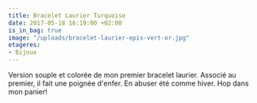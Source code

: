 ```yaml
---
title: Bracelet Laurier Turquoise
date: 2017-05-18 16:19:00 +02:00
is_in_bag: true
image: "/uploads/bracelet-laurier-epis-vert-or.jpg"
etageres:
- Bijoux
---
```


Version souple et colorée de mon premier bracelet laurier. Associé au premier, il fait une poignée d'enfer. En abuser été comme hiver. Hop dans mon panier!